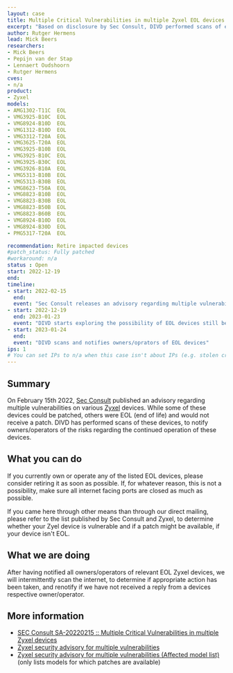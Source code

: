 ```yaml
---
layout: case
title: Multiple Critical Vulnerabilities in multiple Zyxel EOL devices
excerpt: "Based on disclosure by Sec Consult, DIVD performed scans of end of life device impacted by multiple vulnerabilities."
author: Rutger Hermens
lead: Mick Beers
researchers:
- Mick Beers
- Pepijn van der Stap
- Lennaert Oudshoorn
- Rutger Hermens
cves:
- n/a
product: 
- Zyxel
models: 
- AMG1302-T11C	EOL
- VMG3925-B10C	EOL
- VMG8924-B10D	EOL
- VMG1312-B10D	EOL
- VMG3312-T20A	EOL
- VMG3625-T20A	EOL
- VMG3925-B10B	EOL
- VMG3925-B10C	EOL
- VMG3925-B30C	EOL
- VMG3926-B10A	EOL
- VMG5313-B10B	EOL
- VMG5313-B30B	EOL
- VMG8623-T50A	EOL
- VMG8823-B10B	EOL
- VMG8823-B30B	EOL
- VMG8823-B50B	EOL
- VMG8823-B60B	EOL
- VMG8924-B10D	EOL
- VMG8924-B30D	EOL
- PMG5317-T20A	EOL

recommendation: Retire impacted devices
#patch_status: Fully patched
#workaround: n/a
status : Open
start: 2022-12-19
end: 
timeline:
- start: 2022-02-15
  end:
  event: "Sec Consult releases an advisory regarding multiple vulnerabilities on multiple Zyxel devices"
- start: 2022-12-19
  end: 2023-01-23
  event: "DIVD starts exploring the possibility of EOL devices still being operated, and how to best determine vulnerabilities"
- start: 2023-01-24
  end:
  event: "DIVD scans and notifies owners/oprators of EOL devices"  
ips: 1
# You can set IPs to n/a when this case isn't about IPs (e.g. stolen credentials)
---
```

## Summary

On February 15th 2022, [Sec Consult](https://sec-consult.com) published an advisory regarding multiple vulnerabilities on various [Zyxel](https://zyxel.com) devices.
While some of these devices could be patched, others were EOL (end of life) and would not receive a patch. DIVD has performed scans of these devices, to notify owners/operators of the risks regarding the continued operation of these devices.

## What you can do

If you currently own or operate any of the listed EOL devices, please consider retiring it as soon as possible. If, for whatever reason, this is not a possibility, make sure all internet facing ports are closed as much as possible.

If you came here through other means than through our direct mailing, please refer to the list published by Sec Consult and Zyxel, to determine whether your Zyel device is vulnerable and if a patch might be available, if your device isn't EOL. 

## What we are doing

After having notified all owners/operators of relevant EOL Zyxel devices, we will intermittently scan the internet, to determine if appropriate action has been taken, and renotify if we have not received a reply from a devices respective owner/operator.

## More information

* [SEC Consult SA-20220215 :: Multiple Critical Vulnerabilities in multiple Zyxel devices](https://seclists.org/fulldisclosure/2022/Feb/37)
* [Zyxel security advisory for multiple vulnerabilities](https://www.zyxel.com/global/en/support/security-advisories/zyxel-security-advisory-for-multiple-vulnerabilities)
* [Zyxel security advisory for multiple vulnerabilities (Affected model list)](https://www.zyxel.com/global/en/support/security-advisories/zyxel-security-advisory-for-multiple-vulnerabilities-affected-model-list) (only lists models for which patches are available)
